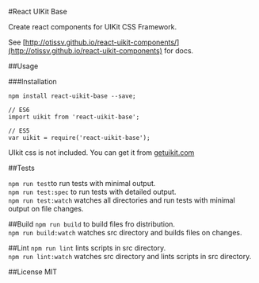 #React UIKit Base

Create react components for UIKit CSS Framework.

See [http://otissv.github.io/react-uikit-components/](http://otissv.github.io/react-uikit-components) for docs.

##Usage

###Installation

    npm install react-uikit-base --save;

    // ES6
    import uikit from 'react-uikit-base';

    // ES5
    var uikit = require('react-uikit-base');


UIkit css is not included. You can get it from [getuikit.com](href="http://getuikit.com/)


##Tests

`npm run test`to run tests with minimal output.  
`npm run test:spec` to run tests with detailed output.  
`npm run test:watch` watches all directories and run tests with minimal output on file changes.

##Build
`npm run build` to build files fro distribution.  
`npm run build:watch` watches src directory and builds files on changes.

##Lint
`npm run lint` lints scripts in src directory.  
`npm run lint:watch` watches src directory and lints scripts in src directory.

##License
MIT
